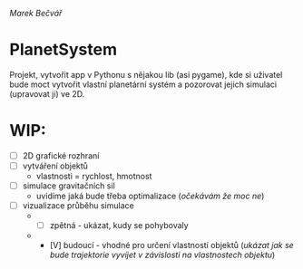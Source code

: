 *Marek Bečvář*

# PlanetSystem

Projekt, vytvořit app v Pythonu s nějakou lib (asi pygame), kde si uživatel bude moct vytvořit vlastní planetární systém a pozorovat jejich simulaci (upravovat ji) ve 2D.

# WIP:
* [ ] 2D grafické rozhraní
* [ ] vytváření objektů
  - vlastnosti = rychlost, hmotnost
* [ ] simulace gravitačních sil
  - uvidíme jaká bude třeba optimalizace (*očekávám že moc ne*)
* [ ] vizualizace průběhu simulace
  - * [ ] zpětná - ukázat, kudy se pohybovaly
  - * [V] budoucí - vhodné pro určení vlastností objektů (*ukázat jak se bude trajektorie vyvíjet v závislosti na vlastnostech objektu*)  
